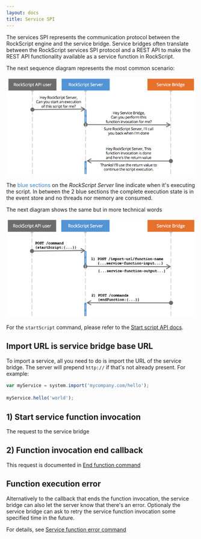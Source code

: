 ```yaml
---
layout: docs
title: Service SPI
---
```


The services SPI represents the communication protocol between the RockScript engine 
and the service bridge.  Service bridges often translate between the RockScript 
services SPI protocol and a REST API to make the REST API functionality available 
as a service function in RockScript.

The next sequence diagram represents the most common scenario: 

![Service SPI sequence diagram in words](img/service-spi-sequence-words.png)  

The <span style="color:#3F80CD">blue sections</span> on the *RockScript Server* 
line indicate when it's executing the script.  In between the 2 blue sections
the complete execution state is in the event store and no threads nor memory 
are consumed.

The next diagram shows the same but in more technical words

![Service SPI sequence diagram in words](img/service-spi-sequence-api.png)  

For the `startScript` command, please refer to the 
[Start script API docs](start-script).

## Import URL is service bridge base URL

To import a service, all you need to do is import the URL of the 
service bridge.  The server will prepend `http://` if that's not 
already present.  For example:

```javascript
var myService = system.import('mycompany.com/hello');

myService.hello('world');
``` 

## 1) Start service function invocation

The request to the service bridge

## 2) Function invocation end callback

This request is documented in [End function command](end-function)

## Function execution error

Alternatively to the callback that ends the function invocation, the service 
bridge can also let the server know that there's an error.  Optionaly 
the service bridge can ask to retry the service function invocation 
some specified time in the future.  

For details, see [Service function error command](function-error)
